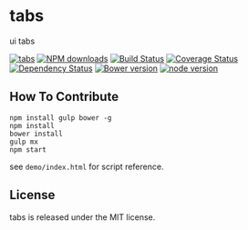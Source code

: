 # tabs

ui tabs

[![tabs](https://nodei.co/npm/modulex-tabs.png)](https://npmjs.org/package/modulex-tabs)
[![NPM downloads](http://img.shields.io/npm/dm/modulex-tabs.svg)](https://npmjs.org/package/modulex-tabs)
[![Build Status](https://secure.travis-ci.org/kissyteam/tabs.png?branch=master)](https://travis-ci.org/kissyteam/tabs)
[![Coverage Status](https://img.shields.io/coveralls/kissyteam/tabs.svg)](https://coveralls.io/r/kissyteam/tabs?branch=master)
[![Dependency Status](https://gemnasium.com/kissyteam/tabs.png)](https://gemnasium.com/kissyteam/tabs)
[![Bower version](https://badge.fury.io/bo/modulex-tabs.svg)](http://badge.fury.io/bo/modulex-tabs)
[![node version](https://img.shields.io/badge/node.js-%3E=_0.10-green.svg?style=flat-square)](http://nodejs.org/download/)


## How To Contribute

```
npm install gulp bower -g
npm install
bower install
gulp mx
npm start
```

see ``demo/index.html`` for script reference.

## License

tabs is released under the MIT license.